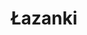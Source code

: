 ---
layout: recipe
title: "Łazanki"
title_pl: "Łazanki"
image: "/assets/img/Łazanki.jpg"
prep_time: 30
servings: 4
description: "Simple and delicious"
description_pl: "Prosta i pyszna polska potrawa"

ingredients:
  - en: "1 Green Cabbage (I prefer pointed or savoy)."
    pl: "1 Mała zielona kapusta"
  - en: "1 Leek"
    pl: "1 Por"
  - en: "1 Large onion"
    pl: "1 Duża cebula"
  - en: "Butter"
    pl: "Masło"
  - en: "250g Chestnut mushrooms"
    pl: "250g Pieczarek"
  - en: "250g Pasta"
    pl: "250g Makaronu"
  - en: "Salt"
    pl: "Sól"
  - en: "Pepper"
    pl: "Pieprz"
  - en: "Vegeta"
    pl: "Vegeta"

instructions:
  - en: "Chop the cabbage into small pieces and boil it in a pan of salted water until soft."
    pl: "Pokrój kapuste w małe kawałki i zagotuj w posolonej wodzie, aż zmięknie."
  - en: "To the boiled cabbage in the pot, add the pasta and cook until it's al dente. 
     s(Traditionally made with Łazanki, but you can use any type)."
    pl: "Do garnka z zagotowaną kapustą, dodaj makaron i gotuj aż będzie al dente.
     (Tradycyjne danie jest robione z Łazankami, ale można użyć jakiegokolwieg)."
  - en: "Heat a tbsp. of butter in a pan."
    pl: "Podgrzej łyżkę masła w patelni."
  - en: "Add the pasta to the boiled cabbage."
    pl: "Dodaj makaron do kapusty."
  - en: "Dice your onion and sauté in the pot until soft, but not brown."
    pl: "Pokrój cebulę w kostkę i podsmarz w patelni aż zmięknie (ale nie zrumieni się)."
  - en: "Slice the leek and add it to the onion to soften as well."
    pl: "Pokrój pora i dodaj do cebuli i go podduś razem z cebulą."
  - en: "Slice the mushroom whilst the leek is cooking and add it to the pan."
    pl: "Pokrój pieczarki na plasterki i dodaj do patelni."
  - en: "Add the cooked pasta and cabbage to the pan."
    pl: "Dodaj makaron i kapuste do patelni."
  - en: "Season with salt, pepper and vegeta, to taste. You can also add more butter for more flavour."
    pl: "Dopraw solą, pieprzem i vegetą. Można też dodać więcej masła do smaku."
---